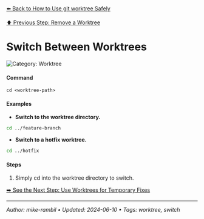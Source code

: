 [⬅️ Back to How to Use git worktree Safely](./how-to-use-git-worktree-safely.md)

[⬆️ Previous Step: Remove a Worktree](./remove-a-worktree.md)

# Switch Between Worktrees


![Category: Worktree](https://img.shields.io/badge/Category-Worktree-blue)

#### Command
`cd <worktree-path>`

#### Examples
- **Switch to the worktree directory.** 

 ```sh
cd ../feature-branch 
 ```
- **Switch to a hotfix worktree.** 

 ```sh
cd ../hotfix 
 ```


#### Steps
1. Simply cd into the worktree directory to switch.


[➡️ See the Next Step: Use Worktrees for Temporary Fixes](./use-worktrees-for-temporary-fixes.md)

---

_Author: mike-rambil • Updated: 2024-06-10 • Tags: worktree, switch_
